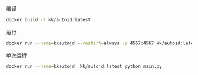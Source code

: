 编译
```bash
docker build -t kk/autojd:latest .
```

运行

```bash
docker run --name=kkautojd --restart=always -p 4567:4567 kk/autojd:latest 
```

单次运行

```bash
docker run --name=kkautojd  kk/autojd:latest python main.py

```